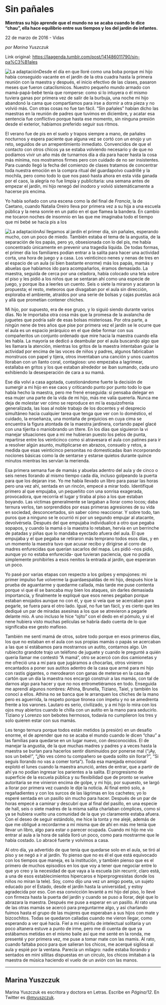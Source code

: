 # Sin pañales

**Mientras su hijo aprende que el mundo no se acaba cuando le dice “chau”, ella hace equilibrio entre sus tiempos y los del jardín de infantes.**

22 de marzo de 2016 - Vidas

_por Marina Yuszczuk_

Link original: https://laagenda.tumblr.com/post/141486011790/sin-pa%C3%B1ales

![La adaptación](https://64.media.tumblr.com/21b2d04104b24af0273e05699c3ac7ab/tumblr_inline_pjzt072VSu1t6q87u_500.jpg)Desde el día en que lloré como una boba porque mi hijo había conseguido vacante en el jardín de la otra cuadra hasta la primera reunión con la maestra y después, el inicio efectivo de las clases, pasaron meses que fueron cataclísmicos. Nuestro pequeño mundo armado con mamá-papá-bebé tenía que romperse: como si lo intuyera o él mismo tuviera ganas por primera vez de salir de la burbuja, una noche mi hijo abandonó la cama que compartíamos para irse a dormir a otra pieza y no volvió más. Con otras cosas no fue tan fácil. “Sin pañales” habían dicho las maestras en la reunión de padres que tuvimos en diciembre, y acatar esa sentencia fue conflictivo porque hasta ese momento, sin ninguna presión desde el exterior, habíamos preferido seguir sus ritmos.

El verano fue de pis en el suelo y trapos siempre a mano, de pañales nocturnos y espera paciente que alguna vez se cortó con un enojo y un reto, seguidos de un arrepentimiento inmediato. Convencidos de que el contacto con otros chicos ya se estaba volviendo necesario y de que no podíamos vivir un año más de turnarnos día a día para hacer hasta la cosa más mínima, nos mostramos firmes pero con cuidado de no ser insistentes. Para cuando llegó la fecha del comienzo de clases tratamos de concentrar toda nuestra emoción en la compra ritual del guardapolvo cuadrillé y la mochila, pero como todo lo que nos pasó hasta ahora en esta vida ganada por el caos, la alegría no fue limpia y publicitaria: una semana antes de empezar el jardín, mi hijo renegó del inodoro y volvió sistemáticamente a hacerse pis encima.

Yo había soñado con una escena como la del final de *Francia*, la de Caetano, cuando Natalia Oreiro lleva por primera vez a su hija a una escuela pública y la nena sonríe en un patio en el que flamea la bandera. En cambio me tocaron noches de insomnio en las que me imaginaba todo el tiempo que mi bebé se hacía pis a los 

![La adaptación](https://64.media.tumblr.com/28f6f2d8edeb88bd894bf500244f75e9/tumblr_inline_pjzt08wsqL1t6q87u_400.jpg)Así llegamos al jardín el primer día, sin pañales, esperando mucho, con un poco de miedo. También estaba el tema de la angustia, de la separación de los papás, pero yo, obsesionada con lo del pis, me había concentrado únicamente en prevenir una tragedia líquida. De todas formas, el primer día los familiares podían entrar a la salita para hacer una actividad corta, una hora de juego y a casa. Los veinticinco nenes y nenas de tres en el espacio de un aula (si bien bastante enorme) más los papás, mamás y abuelas que habíamos ido para acompañarlos, éramos demasiado. La maestra, seguida de cerca por una celadora, había colocado una tela sobre el piso y les pidió a los niños que se sentaran ahí como una especie de juego, y porque iba a leerles un cuento. Seis o siete la miraron y acataron la propuesta; el resto, meteoros que divagaban por el aula sin dirección, exploraba el ambiente, atraídos por una serie de bolsas y cajas puestas acá y allá que prometían contener chiches.

Mi hijo, por supuesto, era de ese grupo, y lo siguió siendo durante varios días. No le importaba otra cosa más que la promesa de la avalancha de juguetes que podría salir de esas bolsas misteriosas. Por otra parte, a ningún nene de tres años que pise por primera vez el jardín se le ocurre que el aula es un espacio jerárquico en el que debe formar con sus compañeritos un conjunto ordenado que mire hacia la maestra cuando ella les habla. La mayoría se dedicó a deambular por el aula buscando algo que les llamara la atención, mientras los gritos de la maestra intentaban guiar la actividad por encima de las voces de niños y padres, algunos fabricaban monstruos con papel y tijera, otros inventaban una canción y unos cuantos lloraban con un llanto coral, contagioso: uno empezaba a lagrimear, estallaba en gritos y los que estaban alrededor se iban sumando, cada uno exhibiendo la desesperación de cara a su mamá.

Ese día volví a casa agotada, cuestionándome fuerte la decisión de sumergir a mi hijo en ese caos y criticando punto por punto todo lo que había hecho la maestra, pero me frené enseguida: si pensaba delegar en esa mujer una parte de la vida de mi hijo, más me valía quererla. Nunca me deja de molestar ver cómo se reproduce en mí la esquizofrenia generalizada, las loas al noble trabajo de los docentes y el desprecio simultáneo hacia cualquier tarea que tenga que ver con lo doméstico, el cuidado, la enseñanza, una montaña de prejuicios en cuya cima se encuentra la figura atontada de la maestra jardinera, cortando papel glacé con una tijerita o maniobrando un títere. En los días que siguieron la vi manejar situaciones que a mí me hubieran puesto los pelos de punta, repartirse entre los veinticinco como si atravesara el aula con patines para ir a resolver algún asunto, multiplicarse en abrazos, consuelo y retos, a medida que esas veinticinco personitas no domesticadas iban incorporando nociones básicas como la de sentarse y estarse quietos durante quince minutos mientras les servían la merienda.

Esa primera semana fue de mamás y abuelas adentro del aula y de cinco o seis nenes llorando al mismo tiempo cada día, incluso golpeando la puerta para que los dejaran irse. Yo me había llevado un libro para pasar las horas pero una vez ahí, sentada en un rincón, empecé a mirar todo. Identifiqué primero al que empujaba, un pequeñito con una sonrisa exagerada, provocadora, que recorría el lugar y tiraba al piso a los que estaban boyando. Las víctimas generalmente se largaban a llorar como locos; daba ternura verlos, tan sorprendidos por esas primeras agresiones de su vida en sociedad, desconcertados, sin saber cómo reaccionar. Y sobre todo, tan puros que a ninguno se le ocurrió ni por un segundo empujar al atacante, devolvérsela. Después del que empujaba individualicé a otro que pegaba sopapos, y cuando la mamá o la maestra lo retaban, hervía en un berrinche de patadas y piñas que lo mandaba eyectado afuera del aula. El que empujaba y el que pegaba se retiraron más temprano todos esos días, y en un momento la maestra tuvo que acusar recibo y dirigirse al corro de madres enfurecidas que querían sacarlos del mapa. Les pidió –nos pidió, aunque yo no estaba enfurecida- que tuvieran paciencia, que no podía simplemente prohibirles a esos nenitos la entrada al jardín, que esperaran un poco.

Yo pasé por varias etapas con respecto a los golpes y empujones: mi primer impulso fue volverme la guardaespaldas de mi hijo, después hice la prueba de aguantarme y quedarme callada, más tarde me puse contenta porque vi que él se bancaba muy bien los ataques, sin darles demasiada importancia, y finalmente le expliqué que esos nenes pegaban porque estaban enojados aunque no con él, y que si veía que se acercaban para pegarle, se fuera para el otro lado. Igual, no fue tan fácil, y es cierto que les dediqué un par de miradas asesinas a los que se atrevieron a pegarle delante mío. A uno incluso le hice “ojito” con el dedo en el pómulo, y si el nene hubiera visto muchas películas se habría dado cuenta de lo que significaba ese gesto mafioso. 

También me sentí mamá de otros, sobre todo porque en esos primeros días, los que no estaban en el aula con sus propias mamás o papás se acercaban a las que sí estábamos para mostrarnos un autito, contarnos algo. Un rubiecito grandote trajo un teléfono de juguete y cuando le pregunté a quién quería llamar me contestó “A mamá”, otro se acercó con dos camionetas y me ofreció una a mí para que jugáramos a chocarlas, otros vinieron encantados a poner sus autitos adentro de la casa que armé para mi hijo con rastis gigantes, o merodearon con ganas de meterse en la casa de cartón que un día la maestra nos encargó construir a las mamás, con tal de darnos algo para hacer y que no nos entrometiéramos en todo. Enseguida me aprendí algunos nombres: Athina, Brunella, Tiziano, Taiel, y también los conocí a ellos. Athina no se banca que le arranquen los chiches de la mano pero es aguerrida, la respeto porque tironea con ímpetu y no se amedrenta frente a los varones. Lautaro es serio, civilizado, y a mi hijo lo mira con los ojos muy abiertos cuando le chilla con un autito en la mano para seducirlo. Tiziano y Lorenzo son bebotes hermosos, todavía no cumplieron los tres y solo quieren estar con sus mamás.

Les tengo ternura porque todos están metidos (a presión) en un desafío enorme, el de aprender que no se acaba el mundo cuando le dicen “chau” a las familias para quedarse en un lugar nuevo, con desconocidos. El de manejar la angustia, de la que muchas madres y padres y a veces hasta la maestra se burlan para hacerlos sentir disminuidos por ponerse mal (“¡Ay, sos un bebé!”, “¿No ves cómo tu compañero se queda solito sin llorar?”, “Si seguís llorando no vas a comer torta”). Toda esa marejada emocional explotó el lunes cuando la maestra anunció, antes de entrar, que a partir de ahí ya no podían ingresar los parientes a la salita. El progresismo de superficie de la escuela pública y su flexibilidad que de pronto se vuelve autoritaria se me vinieron encima de golpe, y mi hijo, por supuesto, se largó a llorar por primera vez cuando le dije la noticia. Al final entró solo, a regañadientes y con los surcos de las lágrimas en los cachetes; yo lo esperé sentada en un pasillo sin mucho para hacer. Después de un par de horas empecé a caminar y descubrí que al final del pasillo, en una especie de hall, seis o siete madres de la misma salita charlaban cómplices, como si ya se hubiera vuelto una comunidad de la que yo claramente estaba afuera. Con el deseo de seguir estándolo, me hice la tonta y me alejé, además de que me obligué a recordarme a mí misma que de ahí en más me tenía que llevar un libro, algo para estar o parecer ocupada. Cuando mi hijo me vio entrar al aula a la hora de salida lloró un poco, como para mostrarme que le había costado. Lo abracé fuerte y volvimos a casa.

Al otro día, ya advertido de que tenía que quedarse solo en el aula, se tiró al piso y se negó a ir al jardín. Yo pienso que no es él el que está equivocado con los tiempos que maneja, es la institución, y también pienso que es el primero de muchos episodios en los que voy a tener que negociar entre lo que yo creo y la necesidad de que vaya a la escuela (sin recurrir, claro está, a una de esos establecimientos hipercaros e hiperprogresistas donde los niños no miran la tele). Soy, como dijo una vez un amigo poeta, un sujeto educado por el Estado, desde el jardín hasta la universidad, y estoy agradecida por eso. Con esa convicción levanté a mi hijo del piso, lo llevé con firmeza hasta la puerta del jardín y cuando se puso a llorar, dejé que lo abrazara la maestra. Después me puse a esperar en un pasillo. Al rato una de las otras mamás se acercó para preguntarme algo, y así charlando fuimos hasta el grupo de las mujeres que esperaban a sus hijos con mate y bizcochitos. Todas se quedaron calladas cuando me vieron llegar, como esperando a ver qué hacía. Fiel a mi espíritu de intelectual solitaria y un poco altanera estuve a punto de irme, pero me di cuenta de que ya estábamos metidas en el mismo baile así que me senté en la ronda, me presenté y por primera vez, me puse a tomar mate con las mamis. Al rato, cuando faltaba poco para que salieran los chicos, me acerqué sigilosa al aula y espié por la ventana. Parecía un milagro: nadie estaba llorando y sentados en mini sillitas dispuestas en un círculo, los chicos imitaban a la maestra de música haciendo el vuelo de un avión con las manos.

  




---

 Marina Yuszczuk
----------------

 Marina Yuszczuk es escritora y doctora en Letras. Escribe en *Página/12*. En Twitter es [@myuszczuk](https://twitter.com/myuszczuk). 

